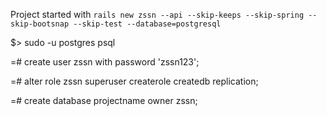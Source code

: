 Project started with 
`rails new zssn --api --skip-keeps --skip-spring --skip-bootsnap --skip-test --database=postgresql`

$> sudo -u postgres psql

=# create user zssn with password 'zssn123';  

=# alter role zssn superuser createrole createdb replication; 

=# create database projectname owner zssn;
